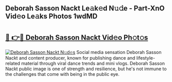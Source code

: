 ## Deborah Sasson Nackt Le𝚊k𝚎d N𝚞𝚍e - Part-XnO Vid𝚎o Le𝚊ks Photos 1wdMD

# <h2><a href="http://fb1kq8.evod.top/?m=Deborah+Sasson+Nackt">🔗 👉🔴 Deborah Sasson Nackt Vid𝚎o Ph𝚘t𝚘s</a></h2>

[![Deborah Sasson Nackt N𝚞d𝚎s](https://i.imgur.com/8V9OHl7.gif)](http://fb1kq8.evod.top/?m=Deborah+Sasson+Nackt)
Social media sensation Deborah Sasson Nackt and content producer, known for publishing dance and lifestyle-related material through viral dance trends and mini vlogs. Deborah Sasson Nackt public image is one of strength and resilience, but he's not immune to the challenges that come with being in the public eye. 
